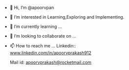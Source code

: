 - 👋 Hi, I’m @apoorvpan
- 👀 I’m interested in Learning,Exploring and Implementing.
- 🌱 I’m currently learning ...
- 💞️ I’m looking to collaborate on ...
- 📫 How to reach me ...
   Linkedin:: www.linkedin.com/in/apoorvprakash912
   
   
   Mail id: apoorvprakash@rocketmail.com

<!---
apoorvpan/apoorvpan is a ✨ special ✨ repository because its `README.md` (this file) appears on your GitHub profile.
You can click the Preview link to take a look at your changes.
--->
